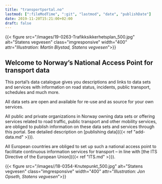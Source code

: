 ```yaml
---
title: "transportportal.no"
lastmod: [":fileModTime", ":git", "lastmod", "date", "publishDate"]
date: 2019-11-20T15:21:00+02:00
draft: false
---
```


{{< figure src="/images/19-0263-Trafikksikkerhetsplan_500.jpg" alt="Statens vegvesen"
    class="imgresponsive" width="400" attr="*Illustration: Martin Blystad, Statens vegvesen*">}}

## Welcome to Norway’s National Access Point for transport data

This portal’s data catalogue gives you descriptions and links to data sets and services with information on road status, incidents, public transport, schedules and much more.

All data sets are open and available for re-use and as source for your own services.

All public and private organizations in Norway owning data sets or offering services related to road traffic, public transport and other mobility services, are obliged to publish information on these data sets and services through this portal. See detailed description on [publishing data]({{< ref "add-data.md" >}}).

All European countries are obliged to set up such a national access point to facilitate continuous information services for transport – in line with [the ITS Directive of the European Union]({{< ref "ITS.md" >}}).

{{< figure src="/images//18-0354-Knutepunkt_500.jpg" alt="Statens vegvesen"
    class="imgresponsive" width="400" attr="*Illustration: Jon Opseth, Statens vegvesen*">}}
 

